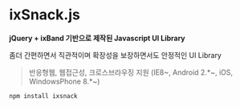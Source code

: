 # ixSnack.js
**jQuery + ixBand 기반으로 제작된 Javascript UI Library**

좀더 간편하면서 직관적이며 확장성을 보장하면서도 안정적인 UI Library
>반응형웹, 웹접근성, 크로스브라우징 지원 (IE8~, Android 2.*~, iOS, WindowsPhone 8.*~)

```
npm install ixsnack
```
